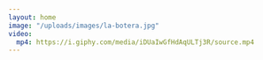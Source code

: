 ```yaml
---
layout: home
image: "/uploads/images/la-botera.jpg"
video:
  mp4: https://i.giphy.com/media/iDUaIwGfHdAqULTj3R/source.mp4
---
```


